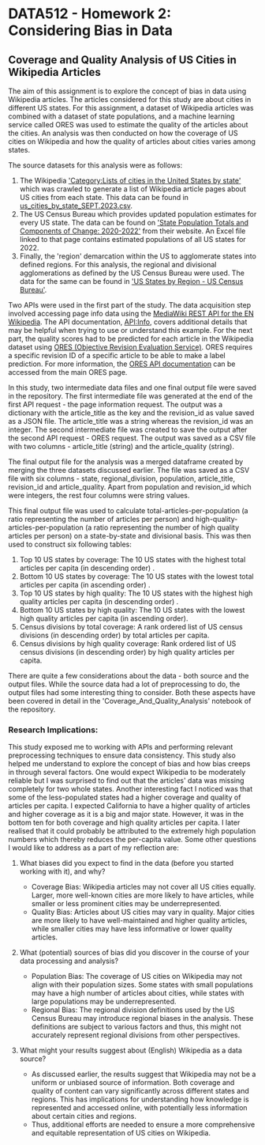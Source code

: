 # DATA512 - Homework 2: Considering Bias in Data
## Coverage and Quality Analysis of US Cities in Wikipedia Articles

The aim of this assignment is to explore the concept of bias in data using Wikipedia articles. The articles considered for this study are about cities in different US states. For this assignment, a dataset of Wikipedia articles was combined with a dataset of state populations, and a machine learning service called ORES was used to estimate the quality of the articles about the cities. An analysis was then conducted on how the coverage of US cities on Wikipedia and how the quality of articles about cities varies among states.

The source datasets for this analysis were as follows:
1. The Wikipedia ['Category:Lists of cities in the United States by state'](https://en.wikipedia.org/wiki/Category:Lists_of_cities_in_the_United_States_by_state) which was crawled to generate a list of Wikipedia article pages about US cities from each state. This data can be found in [us_cities_by_state_SEPT.2023.csv](https://drive.google.com/file/d/1khouDmMaZyKo0y5WkFj4lu7g8o35x_98/view?usp=sharing).
2. The US Census Bureau which provides updated population estimates for every US state. The data can be found on ['State Population Totals and Components of Change: 2020-2022'](https://www.census.gov/data/tables/time-series/demo/popest/2020s-state-total.html) from their website. An Excel file linked to that page contains estimated populations of all US states for 2022. 
3. Finally, the 'region' demarcation within the US to agglomerate states into defined regions. For this analysis, the regional and divisional agglomerations as defined by the US Census Bureau were used. The data for the same can be found in ['US States by Region - US Census Bureau'](https://docs.google.com/spreadsheets/d/14Sjfd_u_7N9SSyQ7bmxfebF_2XpR8QamvmNntKDIQB0/edit?usp=sharing).

Two APIs were used in the first part of the study. The data acquisition step involved accessing page info data using the [MediaWiki REST API for the EN Wikipedia](https://www.mediawiki.org/wiki/API:Main_page). The API documentation, [API:Info](https://www.mediawiki.org/wiki/API:Info), covers additional details that may be helpful when trying to use or understand this example. For the next part, the quality scores had to be predicted for each article in the Wikipedia dataset using [ORES (Objective Revision Evaluation Service)](https://www.mediawiki.org/wiki/ORES). ORES requires a specific revision ID of a specific article to be able to make a label prediction. For more information, the [ORES API documentation](https://ores.wikimedia.org/) can be accessed from the main ORES page.

In this study, two intermediate data files and one final output file were saved in the repository. The first intermediate file was generated at the end of the first API request - the page information request. The output was a dictionary with the article_title as the key and the revision_id as value saved as a JSON file. The article_title was a string whereas the revision_id was an integer. The second intermediate file was created to save the output after the second API request - ORES request. The output was saved as a CSV file with two columns - article_title (string) and the article_quality (string).

The final output file for the analysis was a merged dataframe created by merging the three datasets discussed earlier. The file was saved as a CSV file with six columns - state, regional_division, population, article_title, revision_id and article_quality. Apart from population and revision_id which were integers, the rest four columns were string values.

This final output file was used to calculate total-articles-per-population (a ratio representing the number of articles per person) and high-quality-articles-per-population (a ratio representing the number of high quality articles per person) on a state-by-state and divisional basis. This was then used to construct six following tables:
1. Top 10 US states by coverage: The 10 US states with the highest total articles per capita (in descending order) .
2. Bottom 10 US states by coverage: The 10 US states with the lowest total articles per capita (in ascending order) .
3. Top 10 US states by high quality: The 10 US states with the highest high quality articles per capita (in descending order) .
4. Bottom 10 US states by high quality: The 10 US states with the lowest high quality articles per capita (in ascending order).
5. Census divisions by total coverage: A rank ordered list of US census divisions (in descending order) by total articles per capita.
6. Census divisions by high quality coverage: Rank ordered list of US census divisions (in descending order) by high quality articles per capita.

There are quite a few considerations about the data - both source and the output files. While the source data had a lot of preprocessing to do, the output files had some interesting thing to consider. Both these aspects have been covered in detail in the 'Coverage_And_Quality_Analysis' notebook of the repository.

### Research Implications:

This study exposed me to working with APIs and performing relevant preprocessing techniques to ensure data consistency. This study also helped me understand to explore the concept of bias and how bias creeps in through several factors. One would expect Wikipedia to be moderately reliable but I was surprised to find out that the articles' data was missing completely for two whole states. Another interesting fact I noticed was that some of the less-populated states had a higher coverage and quality of articles per capita. I expected California to have a higher quality of articles and higher coverage as it is a big and major state. However, it was in the bottom ten for both coverage and high quality articles per capita. I later realised that it could probably be attributed to the extremely high population numbers which thereby reduces the per-capita value. Some other questions I would like to address as a part of my reflection are:

1. What biases did you expect to find in the data (before you started working with it), and why?
   * Coverage Bias: Wikipedia articles may not cover all US cities equally. Larger, more well-known cities are more likely to have articles, while smaller or less prominent cities may be underrepresented.
   * Quality Bias: Articles about US cities may vary in quality. Major cities are more likely to have well-maintained and higher quality articles, while smaller cities may have less informative or lower quality articles.

2. What (potential) sources of bias did you discover in the course of your data processing and analysis?
   * Population Bias: The coverage of US cities on Wikipedia may not align with their population sizes. Some states with small populations may have a high number of articles about cities, while states with large populations may be underrepresented.
   * Regional Bias: The regional division definitions used by the US Census Bureau may introduce regional biases in the analysis. These definitions are subject to various factors and thus, this might not accurately represent regional divisions from other perspectives.

3. What might your results suggest about (English) Wikipedia as a data source?
   * As discussed earlier, the results suggest that Wikipedia may not be a uniform or unbiased source of information. Both coverage and quality of content can vary significantly across different states and regions. This has implications for understanding how knowledge is represented and accessed online, with potentially less information about certain cities and regions.
   * Thus, additional efforts are needed to ensure a more comprehensive and equitable representation of US cities on Wikipedia.
